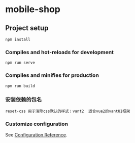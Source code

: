  # mobile-shop 

## Project setup
```
npm install  
```

### Compiles and hot-reloads for development
```
npm run serve
```

### Compiles and minifies for production
```
npm run build
```
### 安装依赖的包名
```
reset-css 用于清除css默认的样式；vant2  适合vue2的vantUI框架
```


### Customize configuration
See [Configuration Reference](https://cli.vuejs.org/config/).
